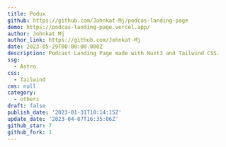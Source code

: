 ```yaml
---
title: Podux
github: https://github.com/Johnkat-Mj/podcas-landing-page
demo: https://podcas-landing-page.vercel.app/
author: Johnkat Mj
author_link: https://github.com/Johnkat-Mj
date: 2023-05-29T00:00:00.000Z
description: Podcast Landing Page made with Nuxt3 and Tailwind CSS.
ssg:
  - Astro
css:
  - Tailwind
cms: null
category:
  - others
draft: false
publish_date: '2023-01-31T10:14:15Z'
update_date: '2023-04-07T16:35:06Z'
github_star: 7
github_fork: 1
---
```

